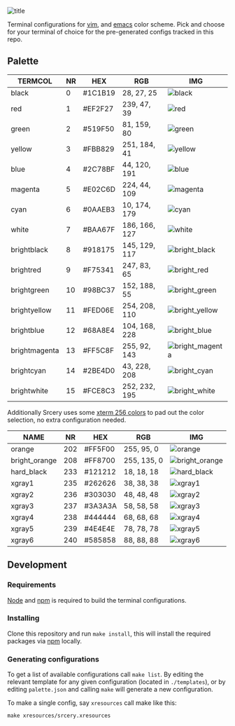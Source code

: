![title](https://raw.githubusercontent.com/srcery-colors/srcery-assets/master/terminal_title.png)

Terminal configurations for [vim](https://github.com/srcery-colors/srcery-vim), and [emacs](https://github.com/srcery-colors/srcery-emacs) color scheme. Pick and choose for your terminal of choice for the pre-generated configs tracked in this repo.

## Palette

| TERMCOL        | NR | HEX     | RGB           | IMG                                                          |
|----------------|----|---------|---------------|--------------------------------------------------------------|
| black          | 0  | #1C1B19 | 28,  27,  25  | ![black](https://place-hold.it/100x24/1C1B19?text=+)          |
| red            | 1  | #EF2F27 | 239, 47, 39   | ![red](https://place-hold.it/100x24/EF2F27?text=+)            |
| green          | 2  | #519F50 | 81,  159, 80  | ![green](https://place-hold.it/100x24/519F50?text=+)          |
| yellow         | 3  | #FBB829 | 251, 184, 41  | ![yellow](https://place-hold.it/100x24/FBB829?text=+)         |
| blue           | 4  | #2C78BF | 44, 120, 191  | ![blue](https://place-hold.it/100x24/2C78BF?text=+)           |
| magenta        | 5  | #E02C6D | 224, 44,  109 | ![magenta](https://place-hold.it/100x24/E02C6D?text=+)        |
| cyan           | 6  | #0AAEB3 | 10, 174, 179  | ![cyan](https://place-hold.it/100x24/0AAEB3?text=+)           |
| white          | 7  | #BAA67F | 186, 166, 127 | ![white](https://place-hold.it/100x24/BAA67F?text=+)          |
| brightblack    | 8  | #918175 | 145, 129, 117 | ![bright_black](https://place-hold.it/100x24/918175?text=+)   |
| brightred      | 9  | #F75341 | 247, 83, 65   | ![bright_red](https://place-hold.it/100x24/F75341?text=+)     |
| brightgreen    | 10 | #98BC37 | 152, 188, 55  | ![bright_green](https://place-hold.it/100x24/98BC37?text=+)   |
| brightyellow   | 11 | #FED06E | 254, 208, 110 | ![bright_yellow](https://place-hold.it/100x24/FED06E?text=+)  |
| brightblue     | 12 | #68A8E4 | 104, 168, 228 | ![bright_blue](https://place-hold.it/100x24/68A8E4?text=+)    |
| brightmagenta  | 13 | #FF5C8F | 255, 92, 143  | ![bright_magenta](https://place-hold.it/100x24/FF5C8F?text=+) |
| brightcyan     | 14 | #2BE4D0 | 43, 228, 208  | ![bright_cyan](https://place-hold.it/100x24/2BE4D0?text=+)    |
| brightwhite    | 15 | #FCE8C3 | 252, 232, 195 | ![bright_white](https://place-hold.it/100x24/FCE8C3?text=+)   |

Additionally Srcery uses some [xterm 256
colors](https://en.wikipedia.org/wiki/Xterm#/media/File:Xterm_256color_chart.svg)
to pad out the color selection, no extra configuration needed.

| NAME          | NR  | HEX     | RGB         | IMG                                                         |
|---------------|-----|---------|-------------|-------------------------------------------------------------|
| orange        | 202 | #FF5F00 | 255, 95, 0  | ![orange](https://place-hold.it/100x24/FF5F00?text=+)        |
| bright_orange | 208 | #FF8700 | 255, 135, 0 | ![bright_orange](https://place-hold.it/100x24/FF8700?text=+) |
| hard_black    | 233 | #121212 | 18, 18, 18  | ![hard_black](https://place-hold.it/100x24/121212?text=+)    |
| xgray1        | 235 | #262626 | 38, 38, 38  | ![xgray1](https://place-hold.it/100x24/262626?text=+)        |
| xgray2        | 236 | #303030 | 48, 48, 48  | ![xgray2](https://place-hold.it/100x24/303030?text=+)        |
| xgray3        | 237 | #3A3A3A | 58, 58, 58  | ![xgray3](https://place-hold.it/100x24/3A3A3A?text=+)        |
| xgray4        | 238 | #444444 | 68, 68, 68  | ![xgray4](https://place-hold.it/100x24/444444?text=+)        |
| xgray5        | 239 | #4E4E4E | 78, 78, 78  | ![xgray5](https://place-hold.it/100x24/4E4E4E?text=+)        |
| xgray6        | 240 | #585858 | 88, 88, 88  | ![xgray6](https://place-hold.it/100x24/585858?text=+)        |

## Development
### Requirements
[Node](https://nodejs.org/en/) and [npm](https://www.npmjs.com/) is required to build the terminal configurations.

### Installing
Clone this repository and run `make install`, this will install the required packages via [npm](https://www.npmjs.com/) locally.

### Generating configurations
To get a list of available configurations call `make list`. By editing
the relevant template for any given configuration (located in
`./templates`), or by editing `palette.json` and calling `make` will
generate a new configuration.

To make a single config, say `xresources` call make like this:

``` shell
make xresources/srcery.xresources
```
